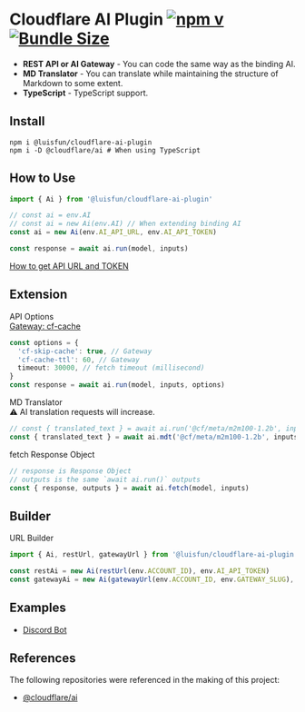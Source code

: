 # Cloudflare AI Plugin [![npm v](https://img.shields.io/npm/v/@luisfun/cloudflare-ai-plugin)](https://www.npmjs.com/package/@luisfun/cloudflare-ai-plugin) [![Bundle Size](https://img.shields.io/bundlephobia/min/@luisfun/cloudflare-ai-plugin)](https://bundlephobia.com/package/@luisfun/cloudflare-ai-plugin)

- **REST API or AI Gateway** - You can code the same way as the binding AI.
- **MD Translator** - You can translate while maintaining the structure of Markdown to some extent.
- **TypeScript** - TypeScript support.

## Install

```shell
npm i @luisfun/cloudflare-ai-plugin
npm i -D @cloudflare/ai # When using TypeScript
```

## How to Use

```ts
import { Ai } from '@luisfun/cloudflare-ai-plugin'

// const ai = env.AI
// const ai = new Ai(env.AI) // When extending binding AI
const ai = new Ai(env.AI_API_URL, env.AI_API_TOKEN)

const response = await ai.run(model, inputs)
```

[How to get API URL and TOKEN](https://developers.cloudflare.com/ai-gateway/providers/workersai/)

## Extension

API Options  
[Gateway: cf-cache](https://developers.cloudflare.com/ai-gateway/configuration/caching/)

```ts
const options = {
  'cf-skip-cache': true, // Gateway
  'cf-cache-ttl': 60, // Gateway
  timeout: 30000, // fetch timeout (millisecond)
}
const response = await ai.run(model, inputs, options)
```

MD Translator  
⚠️ AI translation requests will increase.

```ts
// const { translated_text } = await ai.run('@cf/meta/m2m100-1.2b', inputs)
const { translated_text } = await ai.mdt('@cf/meta/m2m100-1.2b', inputs)
```

fetch Response Object

```ts
// response is Response Object
// outputs is the same `await ai.run()` outputs
const { response, outputs } = await ai.fetch(model, inputs)
```

## Builder

URL Builder

```ts
import { Ai, restUrl, gatewayUrl } from '@luisfun/cloudflare-ai-plugin'

const restAi = new Ai(restUrl(env.ACCOUNT_ID), env.AI_API_TOKEN)
const gatewayAi = new Ai(gatewayUrl(env.ACCOUNT_ID, env.GATEWAY_SLUG), env.AI_API_TOKEN)
```

## Examples

- [Discord Bot](https://github.com/LuisFun/discord-bot-cloudflare-ai-challenge)

## References

The following repositories were referenced in the making of this project:

- [@cloudflare/ai](https://www.npmjs.com/package/@cloudflare/ai)
